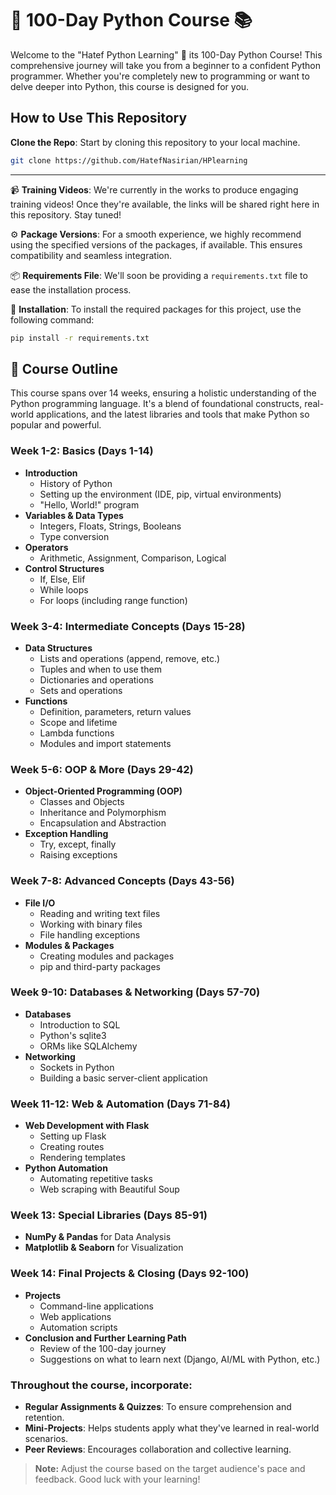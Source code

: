 # 🐍 100-Day Python Course 📚

Welcome to the "Hatef Python Learning" 🚀
 its 100-Day Python Course! This comprehensive journey will take you from a beginner to a confident Python programmer. Whether you're completely new to programming or want to delve deeper into Python, this course is designed for you.


## How to Use This Repository

**Clone the Repo**: Start by cloning this repository to your local machine.
```bash
git clone https://github.com/HatefNasirian/HPlearning
```
---
📹 **Training Videos**: We're currently in the works to produce engaging training videos! Once they're available, the links will be shared right here in this repository. Stay tuned!

⚙️ **Package Versions**: For a smooth experience, we highly recommend using the specified versions of the packages, if available. This ensures compatibility and seamless integration.

📦 **Requirements File**: We'll soon be providing a `requirements.txt` file to ease the installation process.

🔧 **Installation**:
To install the required packages for this project, use the following command:
```bash
pip install -r requirements.txt
```
## 📅 Course Outline



This course spans over 14 weeks, ensuring a holistic understanding of the Python programming language. It's a blend of foundational constructs, real-world applications, and the latest libraries and tools that make Python so popular and powerful.

### Week 1-2: Basics (Days 1-14)
- **Introduction**
  - History of Python
  - Setting up the environment (IDE, pip, virtual environments)
  - "Hello, World!" program
- **Variables & Data Types**
  - Integers, Floats, Strings, Booleans
  - Type conversion
- **Operators**
  - Arithmetic, Assignment, Comparison, Logical
- **Control Structures**
  - If, Else, Elif
  - While loops
  - For loops (including range function)

### Week 3-4: Intermediate Concepts (Days 15-28)
- **Data Structures**
  - Lists and operations (append, remove, etc.)
  - Tuples and when to use them
  - Dictionaries and operations
  - Sets and operations
- **Functions**
  - Definition, parameters, return values
  - Scope and lifetime
  - Lambda functions
  - Modules and import statements

### Week 5-6: OOP & More (Days 29-42)
- **Object-Oriented Programming (OOP)**
  - Classes and Objects
  - Inheritance and Polymorphism
  - Encapsulation and Abstraction
- **Exception Handling**
  - Try, except, finally
  - Raising exceptions

### Week 7-8: Advanced Concepts (Days 43-56)
- **File I/O**
  - Reading and writing text files
  - Working with binary files
  - File handling exceptions
- **Modules & Packages**
  - Creating modules and packages
  - pip and third-party packages

### Week 9-10: Databases & Networking (Days 57-70)
- **Databases**
  - Introduction to SQL
  - Python's sqlite3
  - ORMs like SQLAlchemy
- **Networking**
  - Sockets in Python
  - Building a basic server-client application

### Week 11-12: Web & Automation (Days 71-84)
- **Web Development with Flask**
  - Setting up Flask
  - Creating routes
  - Rendering templates
- **Python Automation**
  - Automating repetitive tasks
  - Web scraping with Beautiful Soup

### Week 13: Special Libraries (Days 85-91)
- **NumPy & Pandas** for Data Analysis
- **Matplotlib & Seaborn** for Visualization

### Week 14: Final Projects & Closing (Days 92-100)
- **Projects**
  - Command-line applications
  - Web applications
  - Automation scripts
- **Conclusion and Further Learning Path**
  - Review of the 100-day journey
  - Suggestions on what to learn next (Django, AI/ML with Python, etc.)

### Throughout the course, incorporate:
- **Regular Assignments & Quizzes**: To ensure comprehension and retention.
- **Mini-Projects**: Helps students apply what they've learned in real-world scenarios.
- **Peer Reviews**: Encourages collaboration and collective learning.

> **Note:** Adjust the course based on the target audience's pace and feedback. Good luck with your learning!
